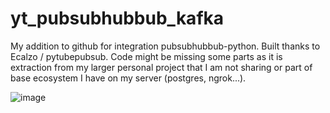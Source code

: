 # yt_pubsubhubbub_kafka
My addition to github for integration pubsubhubbub-python. Built thanks to  Ecalzo / pytubepubsub. Code might be missing some parts as it is extraction from my larger personal project that I am not sharing or part of base ecosystem I have on my server (postgres, ngrok...). 

![image](https://user-images.githubusercontent.com/32098522/148847805-a80e0d8d-908e-4896-b791-fe5b13ffad8f.png)
